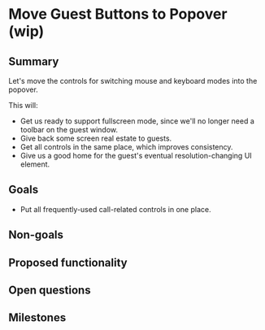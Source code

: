 # Move Guest Buttons to Popover (wip)

## Summary

Let's move the controls for switching mouse and keyboard modes into the popover.

This will:

- Get us ready to support fullscreen mode, since we'll no longer need a toolbar on the guest window.
- Give back some screen real estate to guests.
- Get all controls in the same place, which improves consistency. 
- Give us a good home for the guest's eventual resolution-changing UI element.


## Goals

- Put all frequently-used call-related controls in one place.

## Non-goals

## Proposed functionality

## Open questions

## Milestones

